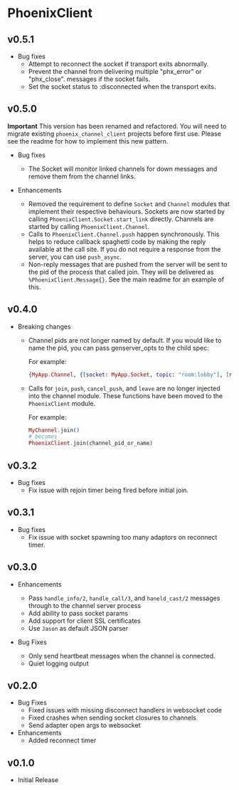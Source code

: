 # PhoenixClient

## v0.5.1

* Bug fixes
  * Attempt to reconnect the socket if transport exits abnormally.
  * Prevent the channel from delivering multiple "phx_error" or "phx_close".
    messages if the socket fails.
  * Set the socket status to :disconnected when the transport exits.

## v0.5.0

**Important**
This version has been renamed and refactored. You will need to migrate existing
`phoenix_channel_client` projects before first use. Please see the readme for
how to implement this new pattern.

* Bug fixes
  * The Socket will monitor linked channels for down messages and remove them
    from the channel links.

* Enhancements
  * Removed the requirement to define `Socket` and `Channel` modules that implement
    their respective behaviours. Sockets are now started by calling
    `PhoenixClient.Socket.start_link` directly.
    Channels are started by calling `PhoenixClient.Channel`.
  * Calls to `PhoenixClient.Channel.push` happen synchronously. This helps to
    reduce callback spaghetti code by making the reply available at the call site.
    If you do not require a response from the server, you can use `push_async`.
  * Non-reply messages that are pushed from the server will be sent to the pid
    of the process that called join. They will be delivered as `%PhoenixClient.Message{}`.
    See the main readme for an example of this.

## v0.4.0

* Breaking changes
  * Channel pids are not longer named by default. If you would like to name the
    pid, you can pass genserver_opts to the child spec:

    For example:

    ```elixir
    {MyApp.Channel, {[socket: MyApp.Socket, topic: "room:lobby"], [name: MyApp.Channel]}}
    ```

  * Calls for `join`, `push`, `cancel_push`, and `leave` are no longer injected
    into the channel module. These functions have been moved to the
    `PhoenixClient` module.

    For example:

    ```elixir
    MyChannel.join()
    # becomes
    PhoenixClient.join(channel_pid_or_name)
    ```

## v0.3.2

* Bug fixes
  * Fix issue with rejoin timer being fired before initial join.

## v0.3.1

* Bug fixes
  * Fix issue with socket spawning too many adaptors on reconnect timer.

## v0.3.0

* Enhancements
  * Pass `handle_info/2`, `handle_call/3`, and `haneld_cast/2` messages
    through to the channel server process
  * Add ability to pass socket params
  * Add support for client SSL certificates
  * Use `Jason` as default JSON parser

* Bug Fixes
  * Only send heartbeat messages when the channel is connected.
  * Quiet logging output

## v0.2.0

* Bug Fixes
  * Fixed issues with missing disconnect handlers in websocket code
  * Fixed crashes when sending socket closures to channels
  * Send adapter open args to websocket
* Enhancements
  * Added reconnect timer

## v0.1.0
* Initial Release
